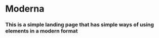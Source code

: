 # Moderna
### This is a simple landing page that has simple ways of using elements in a modern format
